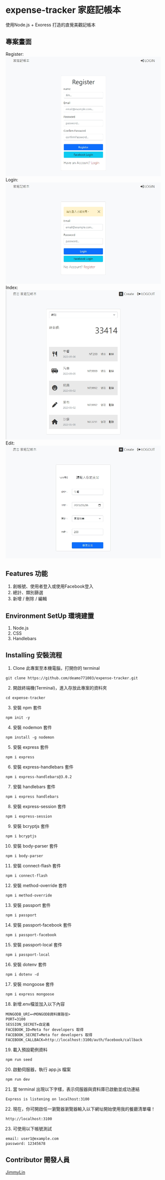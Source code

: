 # expense-tracker 家庭記帳本
使用Node.js + Exoress 打造的直覺美觀記帳本

## 專案畫面
Register:
![image](https://github.com/deamo771003/expense-tracker/blob/main/expense-register.jpg)
Login:
![image](https://github.com/deamo771003/expense-tracker/blob/main/expense-login.jpg)
Index:
![image](https://github.com/deamo771003/expense-tracker/blob/main/expense-index.jpg)
Edit:
![image](https://github.com/deamo771003/expense-tracker/blob/main/expense-edit.jpg)

## Features 功能
1. 創帳號、使用者登入或使用Facebook登入
2. 總計、類別篩選
3. 新增 / 刪除 / 編輯

## Environment SetUp 環境建置
1. Node.js
2. CSS
3. Handlebars

## Installing 安裝流程
1. Clone 此專案至本機電腦，打開你的 terminal  
```
git clone https://github.com/deamo771003/expense-tracker.git
```

2. 開啟終端機(Terminal)，進入存放此專案的資料夾  
```
cd expense-tracker
```

3. 安裝 npm 套件
```
npm init -y
```

4. 安裝 nodemon 套件
```
npm install -g nodemon
```

5. 安裝 express 套件
```
npm i express
```

6. 安裝 express-handlebars 套件
```
npm i express-handlebars@3.0.2
```

7. 安裝 handlebars 套件
```
npm i express handlebars
```

8. 安裝 express-session 套件
```
npm i express-session
```

9. 安裝 bcryptjs 套件
```
npm i bcryptjs
```

10. 安裝 body-parser 套件
```
npm i body-parser
```

11. 安裝 connect-flash 套件
```
npm i connect-flash
```

12. 安裝 method-override 套件
```
npm i method-override
```

13. 安裝 passport 套件
```
npm i passport
```

14. 安裝 passport-facebook 套件
```
npm i passport-facebook
```

15. 安裝 passport-local 套件
```
npm i passport-local
```

16. 安裝 dotenv 套件
```
npm i dotenv -d
```

17. 安裝 mongoose 套件
```
npm i express mongoose
```

18. 新增.env檔並加入以下內容
```
MONGODB_URI=<MONGODB資料庫路徑>
PORT=3100
SESSION_SECRET=自定義
FACEBOOK_ID=Meta for developers 取得
FACEBOOK_SECRET=Meta for developers 取得
FACEBOOK_CALLBACK=http://localhost:3100/auth/facebook/callback
```

19. 載入預設範例資料
```
npm run seed
```

20. 啟動伺服器，執行 app.js 檔案  
```
npm run dev
```

21. 當 terminal 出現以下字樣，表示伺服器與資料庫已啟動並成功連結  
```
Express is listening on localhost:3100
```

22. 現在，你可開啟任一瀏覽器瀏覽器輸入以下網址開始使用我的餐廳清單囉！  
```
http://localhost:3100
```

23. 可使用以下帳號測試  
```
email: user1@example.com
password: 12345678
```

## Contributor 開發人員
[JimmyLin](https://github.com/deamo771003)
